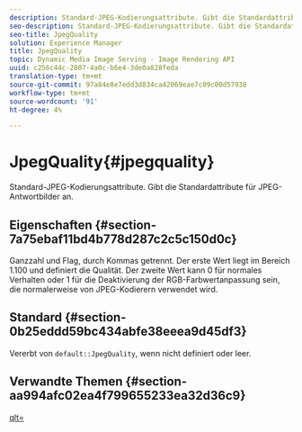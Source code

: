 ```yaml
---
description: Standard-JPEG-Kodierungsattribute. Gibt die Standardattribute für JPEG-Antwortbilder an.
seo-description: Standard-JPEG-Kodierungsattribute. Gibt die Standardattribute für JPEG-Antwortbilder an.
seo-title: JpegQuality
solution: Experience Manager
title: JpegQuality
topic: Dynamic Media Image Serving - Image Rendering API
uuid: c256c44c-2807-4a0c-b6e4-3de0a828feda
translation-type: tm+mt
source-git-commit: 97a84e8e7edd3d834ca42069eae7c09c00d57938
workflow-type: tm+mt
source-wordcount: '91'
ht-degree: 4%

---
```



# JpegQuality{#jpegquality}

Standard-JPEG-Kodierungsattribute. Gibt die Standardattribute für JPEG-Antwortbilder an.

## Eigenschaften {#section-7a75ebaf11bd4b778d287c2c5c150d0c}

Ganzzahl und Flag, durch Kommas getrennt. Der erste Wert liegt im Bereich 1.100 und definiert die Qualität. Der zweite Wert kann 0 für normales Verhalten oder 1 für die Deaktivierung der RGB-Farbwertanpassung sein, die normalerweise von JPEG-Kodierern verwendet wird.

## Standard {#section-0b25eddd59bc434abfe38eeea9d45df3}

Vererbt von `default::JpegQuality`, wenn nicht definiert oder leer.

## Verwandte Themen {#section-aa994afc02ea4f799655233ea32d36c9}

[qlt=](../../../../../is-api/http-ref/image-serving-api-ref/c-http-protocol-reference/c-command-reference/r-is-http-qlt.md#reference-f69ed0758c784b0385d979820546d352)
